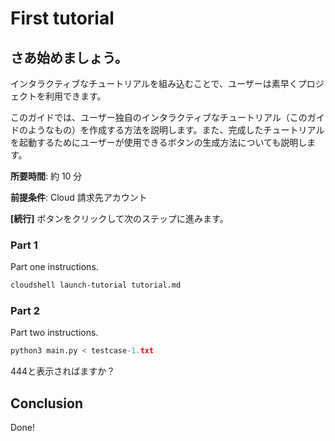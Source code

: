 # First tutorial

## さあ始めましょう。

インタラクティブなチュートリアルを組み込むことで、ユーザーは素早くプロジェクトを利用できます。

このガイドでは、ユーザー独自のインタラクティブなチュートリアル（このガイドのようなもの）を作成する方法を説明します。また、完成したチュートリアルを起動するためにユーザーが使用できるボタンの生成方法についても説明します。

**所要時間**: 約 10 分

**前提条件**: Cloud 請求先アカウント

**[続行]** ボタンをクリックして次のステップに進みます。

### Part 1

Part one instructions.

```bash
cloudshell launch-tutorial tutorial.md
```

### Part 2

Part two instructions.

```python
python3 main.py < testcase-1.txt
```

444と表示さればますか？

## Conclusion

Done!
